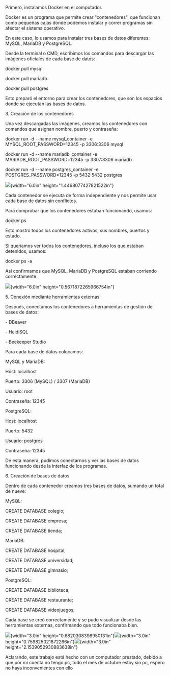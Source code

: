 Primero, instalamos Docker en el computador.

Docker es un programa que permite crear "contenedores", que funcionan
como pequeñas cajas donde podemos instalar y correr programas sin
afectar el sistema operativo.

En este caso, lo usamos para instalar tres bases de datos diferentes:
MySQL, MariaDB y PostgreSQL.

Desde la terminal o CMD, escribimos los comandos para descargar las
imágenes oficiales de cada base de datos:

docker pull mysql

docker pull mariadb

docker pull postgres

Esto preparó el entorno para crear los contenedores, que son los
espacios donde se ejecutan las bases de datos.

3\. Creación de los contenedores

Una vez descargadas las imágenes, creamos los contenedores con comandos
que asignan nombre, puerto y contraseña:

docker run -d \--name mysql_container -e MYSQL_ROOT_PASSWORD=12345 -p
3306:3306 mysql

docker run -d \--name mariadb_container -e MARIADB_ROOT_PASSWORD=12345
-p 3307:3306 mariadb

docker run -d \--name postgres_container -e POSTGRES_PASSWORD=12345 -p
5432:5432 postgres

![](media/2.jpg){width="6.0in" height="1.4468077427821522in"}

Cada contenedor se ejecuta de forma independiente y nos permite usar
cada base de datos sin conflictos.

Para comprobar que los contenedores estaban funcionando, usamos:

docker ps

Esto mostró todos los contenedores activos, sus nombres, puertos y
estado.

Si queríamos ver todos los contenedores, incluso los que estaban
detenidos, usamos:

docker ps -a

Así confirmamos que MySQL, MariaDB y PostgreSQL estaban corriendo
correctamente.

![](media/5.jpg){width="6.0in" height="0.5671872265966754in"}

5\. Conexión mediante herramientas externas

Después, conectamos los contenedores a herramientas de gestión de bases
de datos:

\- DBeaver

\- HeidiSQL

\- Beekeeper Studio

Para cada base de datos colocamos:

MySQL y MariaDB:

Host: localhost

Puerto: 3306 (MySQL) / 3307 (MariaDB)

Usuario: root

Contraseña: 12345

PostgreSQL:

Host: localhost

Puerto: 5432

Usuario: postgres

Contraseña: 12345

De esta manera, pudimos conectarnos y ver las bases de datos funcionando
desde la interfaz de los programas.

6\. Creación de bases de datos

Dentro de cada contenedor creamos tres bases de datos, sumando un total
de nueve:

MySQL:

CREATE DATABASE colegio;

CREATE DATABASE empresa;

CREATE DATABASE tienda;

MariaDB:

CREATE DATABASE hospital;

CREATE DATABASE universidad;

CREATE DATABASE gimnasio;

PostgreSQL:

CREATE DATABASE biblioteca;

CREATE DATABASE restaurante;

CREATE DATABASE videojuegos;

Cada base se creó correctamente y se pudo visualizar desde las
herramientas externas, confirmando que todo funcionaba bien.

![](media/8.jpg){width="3.0in"
height="0.6820308398950131in"}![](media/11.jpg){width="3.0in"
height="0.759825021872266in"}![](media/14.jpg){width="3.0in"
height="2.1539052930883638in"}

Aclarando, este trabajo está hecho con un computador prestado, debido a
que por mi cuenta no tengo pc, todo el mes de octubre estoy sin pc,
espero no haya inconvenientes con ello
